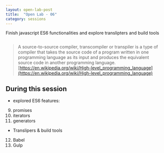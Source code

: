 ```yaml
---
layout: open-lab-post
title:  "Open Lab - 06"
category: sessions
---
```


Finish javascript ES6 functionalities and explore translipters and build tools

<span class="image right"><img src="{{ site.baseurl }}/images/128px-Mad_scientist_transparent_background.svg.png" alt=""></span>
> A source-to-source compiler, transcompiler or transpiler is a type of compiler that takes the source code of a program written in one programming language as its input and produces the equivalent source code in another programming language. 
[https://en.wikipedia.org/wiki/High-level_programming_language](https://en.wikipedia.org/wiki/High-level_programming_language)

## During this session
* explored ES6 features:

9. promises
10. iterators
11. generators

* Translipers & build tools
12. Babel
13. Gulp